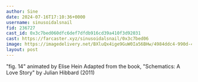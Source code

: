 ```yaml
---
author: Sine
date: 2024-07-16T17:10:36+0000
username: sinusoidalsnail
fid: 236727
cast_id: 0x3c7bed060dfc6def7dfdb916cd39a410f3d92031
cast: https://farcaster.xyz/sinusoidalsnail/0x3c7bed06
image: https://imagedelivery.net/BXluQx4ige9GuW0Ia56BHw/4984ddc4-990d-4199-73bc-ec71903e3500/original
layout: post
---
```


"fig. 14" animated by Elise Hein
Adapted from the book, "Schematics: A Love Story" by Julian Hibbard (2011)

<img src='https://imagedelivery.net/BXluQx4ige9GuW0Ia56BHw/4984ddc4-990d-4199-73bc-ec71903e3500/original' alt='' referrerpolicy='no-referrer'/>
